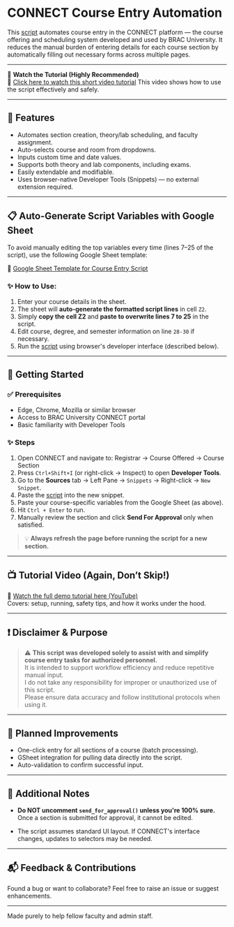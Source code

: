 # CONNECT Course Entry Automation

This [script](main.js) automates course entry in the CONNECT platform — the course offering and scheduling system developed and used by BRAC University. It reduces the manual burden of entering details for each course section by automatically filling out necessary forms across multiple pages.

---

🚀 **Watch the Tutorial (Highly Recommended)**  
🎥 [Click here to watch this short video tutorial](https://youtu.be/RYprXukVBEE)
This video shows how to use the script effectively and safely.

---

## 🧩 Features

- Automates section creation, theory/lab scheduling, and faculty assignment.
- Auto-selects course and room from dropdowns.
- Inputs custom time and date values.
- Supports both theory and lab components, including exams.
- Easily extendable and modifiable.
- Uses browser-native Developer Tools (Snippets) — no external extension required.

---

## 📋 Auto-Generate Script Variables with Google Sheet

To avoid manually editing the top variables every time (lines 7–25 of the script), use the following Google Sheet template:

📄 [Google Sheet Template for Course Entry Script](https://docs.google.com/spreadsheets/d/1wSfk7hZBF89dioSPjiclteF5tXy8ORsyPwsG9ldhdhU/edit?usp=sharing)

### ✨ How to Use:
1. Enter your course details in the sheet.
2. The sheet will **auto-generate the formatted script lines** in cell `Z2`.
3. Simply **copy the cell Z2** and **paste to overwrite lines 7 to 25** in the script.
4. Edit course, degree, and semester information on line `28-30` if necessary.
5. Run the [script](main.js) using browser's developer interface (described below).

---

## 🔧 Getting Started

### ✅ Prerequisites

- Edge, Chrome, Mozilla or similar browser
- Access to BRAC University CONNECT portal
- Basic familiarity with Developer Tools

### ✨ Steps

1. Open CONNECT and navigate to: Registrar → Course Offered → Course Section
2. Press `Ctrl+Shift+I` (or right-click → Inspect) to open **Developer Tools**.
3. Go to the **Sources** tab → Left Pane → `Snippets` → Right-click → `New Snippet`.
4. Paste the [script](main.js) into the new snippet.
5. Paste your course-specific variables from the Google Sheet (as above).
6. Hit `Ctrl + Enter` to run.
7. Manually review the section and click **Send For Approval** only when satisfied.

> 💡 **Always refresh the page before running the script for a new section.**

---

## 📺 Tutorial Video (Again, Don’t Skip!)

🎥 [Watch the full demo tutorial here (YouTube)](https://your-video-link-here.com)  
Covers: setup, running, safety tips, and how it works under the hood.

---

## ❗ Disclaimer & Purpose

> ⚠️ **This script was developed solely to assist with and simplify course entry tasks for authorized personnel.**  
> It is intended to support workflow efficiency and reduce repetitive manual input.  
> I do not take any responsibility for improper or unauthorized use of this script.  
> Please ensure data accuracy and follow institutional protocols when using it.

---

## 🔄 Planned Improvements

- One-click entry for all sections of a course (batch processing).
- GSheet integration for pulling data directly into the script.
- Auto-validation to confirm successful input.

---

## 🧠 Additional Notes

- **Do NOT uncomment `send_for_approval()` unless you're 100% sure.**  
Once a section is submitted for approval, it cannot be edited.

- The script assumes standard UI layout. If CONNECT's interface changes, updates to selectors may be needed.

---

## 📬 Feedback & Contributions

Found a bug or want to collaborate? Feel free to raise an issue or suggest enhancements.

---

Made purely to help fellow faculty and admin staff.
